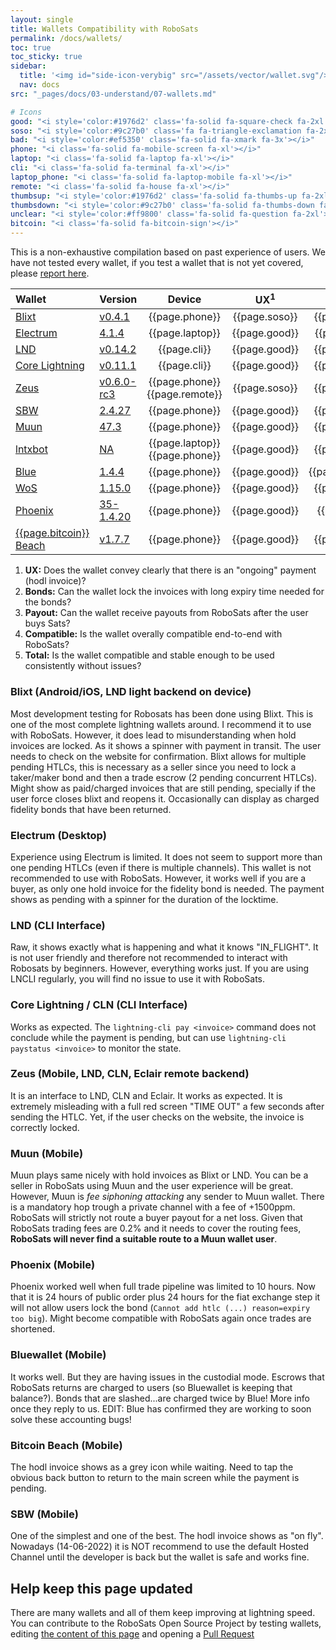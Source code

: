 ```yaml
---
layout: single
title: Wallets Compatibility with RoboSats
permalink: /docs/wallets/
toc: true
toc_sticky: true
sidebar:
  title: '<img id="side-icon-verybig" src="/assets/vector/wallet.svg"/>Wallets'
  nav: docs
src: "_pages/docs/03-understand/07-wallets.md"

# Icons
good: "<i style='color:#1976d2' class='fa-solid fa-square-check fa-2xl'></i>"
soso: "<i style='color:#9c27b0' class='fa fa-triangle-exclamation fa-2xl'></i>"
bad: "<i style='color:#ef5350' class='fa-solid fa-xmark fa-3x'></i>"
phone: "<i class='fa-solid fa-mobile-screen fa-xl'></i>"
laptop: "<i class='fa-solid fa-laptop fa-xl'></i>"
cli: "<i class='fa-solid fa-terminal fa-xl'></i>"
laptop_phone: "<i class='fa-solid fa-laptop-mobile fa-xl'></i>"
remote: "<i class='fa-solid fa-house fa-xl'></i>"
thumbsup: "<i style='color:#1976d2' class='fa-solid fa-thumbs-up fa-2xl'></i>"
thumbsdown: "<i style='color:#9c27b0' class='fa-solid fa-thumbs-down fa-2xl'></i>"
unclear: "<i style='color:#ff9800' class='fa-solid fa-question fa-2xl'></i>"
bitcoin: "<i class='fa-solid fa-bitcoin-sign'></i>"
---
```

This is a non-exhaustive compilation based on past experience of users. We have not tested every wallet, if you test a wallet that is not yet covered, please [report here](https://github.com/Reckless-Satoshi/robosats/issues/44).

| Wallet | Version | Device | UX<sup>1</sup> | Bonds<sup>2</sup> | Payout<sup>3</sup> | Comp<sup>4</sup> | Total<sup>5</sup> |
|:---|:---|:--:|:--:|:--:|:--:|:--:|:--:|
|[Blixt](#blixt-androidios-lnd-light-backend-on-device)|[v0.4.1](https://github.com/hsjoberg/blixt-wallet)|{{page.phone}}|{{page.soso}}|{{page.good}}|{{page.good}}|{{page.good}}|{{page.thumbsup}}|
|[Electrum](#electrum-desktop)|[4.1.4](https://github.com/spesmilo/electrum)|{{page.laptop}}|{{page.good}}|{{page.soso}}|{{page.soso}}|{{page.soso}}|{{page.unclear}}||
|[LND](#lnd-cli-interface)|[v0.14.2](https://github.com/LightningNetwork/lnd)|{{page.cli}}|{{page.good}}|{{page.good}}|{{page.good}}|{{page.good}}|{{page.thumbsup}}|
|[Core Lightning](#core-lightning--cln-cli-interface)|[v0.11.1](https://github.com/ElementsProject/lightning)|{{page.cli}}|{{page.good}}|{{page.good}}|{{page.good}}|{{page.good}}|{{page.thumbsup}}|
|[Zeus](#zeus-mobile-lnd-cln-eclair-remote-backend)|[v0.6.0-rc3](https://github.com/ZeusLN/zeus)|{{page.phone}}{{page.remote}}|{{page.soso}}|{{page.good}}|{{page.good}}|{{page.good}}|{{page.thumbsup}}|
|[SBW](https://github.com/Reckless-Satoshi/robosats/issues/44#issue-1135544303)|[2.4.27](https://github.com/btcontract/wallet/)|{{page.phone}}|{{page.good}}|{{page.good}}|{{page.good}}|{{page.good}}|{{page.thumbsup}}|
|[Muun](#muun-mobile)|[47.3](https://muun.com/)|{{page.phone}}|{{page.good}}|{{page.good}}|{{page.bad}}|{{page.bad}}|{{page.thumbsdown}}|
|[lntxbot](https://github.com/Reckless-Satoshi/robosats/issues/44#issuecomment-1054607956)|[NA](https://t.me/lntxbot)|{{page.laptop}}{{page.phone}}|{{page.good}}|{{page.good}}|{{page.good}}|{{page.good}} | [{{page.thumbsup}}](https://github.com/Reckless-Satoshi/robosats/issues/44#issuecomment-1054607956)|
|[Blue](#bluewallet-mobile)|[1.4.4](https://bluewallet.io/)|{{page.phone}}|{{page.good}}|{{page.unclear}}|{{page.unclear}}|{{page.good}}|{{page.unclear}}|
|[WoS](https://github.com/Reckless-Satoshi/robosats/issues/44#issue-1135544303)|[1.15.0](https://www.walletofsatoshi.com/)|{{page.phone}}|{{page.good}}|{{page.good}}|{{page.good}}|{{page.good}}|{{page.thumbsup}}|
|[Phoenix](#phoenix-mobile)|[35-1.4.20](https://phoenix.acinq.co/)|{{page.phone}}|{{page.good}}|{{page.bad}}|{{page.good}}|{{page.bad}}|{{page.thumbsdown}}|
|[{{page.bitcoin}} Beach](#bitcoin-beach-mobile)|[v1.7.7](https://galoy.io/bitcoin-beach-wallet/)|{{page.phone}}|{{page.good}}|{{page.good}}|{{page.good}}|{{page.good}} |[{{page.thumbsup}}](https://github.com/Reckless-Satoshi/robosats/issues/44#issuecomment-1126318591)|

1. **UX:** Does the wallet convey clearly that there is an "ongoing" payment (hodl invoice)?
2. **Bonds:** Can the wallet lock the invoices with long expiry time needed for the bonds?
3. **Payout:** Can the wallet receive payouts from RoboSats after the user buys Sats?
4. **Compatible:** Is the wallet overally compatible end-to-end with RoboSats?
5. **Total:** Is the wallet compatible and stable enough to be used consistently without issues?


### Blixt (Android/iOS, LND light backend on device)
Most development testing for Robosats has been done using Blixt. This is one of the most complete lightning wallets around. I recommend it to use with RoboSats. However, it does lead to misunderstanding when hold invoices are locked. As it shows a spinner with payment in transit. The user needs to check on the website for confirmation. Blixt allows for multiple pending HTLCs, this is necessary as a seller since you need to lock a taker/maker bond and then a trade escrow (2 pending concurrent HTLCs). Might show as paid/charged invoices that are still pending, specially if the user force closes blixt and reopens it. Occasionally can display as charged fidelity bonds that have been returned.

### Electrum (Desktop)
Experience using Electrum is limited. It does not seem to support more than one pending HTLCs (even if there is multiple channels). This wallet is not recommended to use with RoboSats. However, it works well if you are a buyer, as only one hold invoice for the fidelity bond is needed. The payment shows as pending with a spinner for the duration of the locktime.

### LND (CLI Interface)
Raw, it shows exactly what is happening and what it knows "IN_FLIGHT". It is not user friendly and therefore not recommended to interact with Robosats by beginners. However, everything works just. If you are using LNCLI regularly, you will find no issue to use it with RoboSats.

### Core Lightning / CLN (CLI Interface)
Works as expected. The `lightning-cli pay <invoice>` command does not conclude while the payment is pending, but can use `lightning-cli paystatus <invoice>` to monitor the state.

### Zeus (Mobile, LND, CLN, Eclair remote backend)
It is an interface to LND, CLN and Eclair. It works as expected. It is extremely misleading with a full red screen "TIME OUT" a few seconds after sending the HTLC. Yet, if the user checks on the website, the invoice is correctly locked.

### Muun (Mobile)
Muun plays same nicely with hold invoices as Blixt or LND. You can be a seller in RoboSats using Muun and the user experience will be great. However, Muun is _fee siphoning attacking_ any sender to Muun wallet. There is a mandatory hop trough a private channel with a fee of +1500ppm. RoboSats will strictly not route a buyer payout for a net loss. Given that RoboSats trading fees are 0.2% and it needs to cover the routing fees, **RoboSats will never find a suitable route to a Muun wallet user**.

### Phoenix (Mobile)
Phoenix worked well when full trade pipeline was limited to 10 hours. Now that it is 24 hours of public order plus 24 hours for the fiat exchange step it will not allow users lock the bond (`Cannot add htlc (...) reason=expiry too big`). Might become compatible with RoboSats again once trades are shortened.

### Bluewallet (Mobile)
It works well. But they are having issues in the custodial mode. Escrows that RoboSats returns are charged to users (so Bluewallet is keeping that balance?). Bonds that are slashed...are charged twice by Blue! More info once they reply to us. EDIT: Blue has confirmed they are working to soon solve these accounting bugs!

### Bitcoin Beach (Mobile)
The hodl invoice shows as a grey icon while waiting. Need to tap the obvious back button to return to the main screen while the payment is pending.

### SBW (Mobile)
One of the simplest and one of the best. The hodl invoice shows as "on fly". Nowadays (14-06-2022) it is NOT recommend to use the default Hosted Channel until the developer is back but the wallet is safe and works fine.

## <i class="fa-solid fa-code-pull-request"></i> Help keep this page updated
There are many wallets and all of them keep improving at lightning speed. You can contribute to the RoboSats Open Source Project by testing wallets, editing [the content of this page](https://github.com/Reckless-Satoshi/robosats/tree/main/docs/{{page.src}}) and opening a [Pull Request](https://github.com/Reckless-Satoshi/robosats/pulls)


